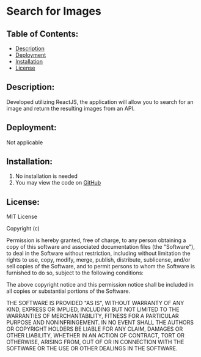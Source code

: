 

# Search for Images

## Table of Contents:
- [Description](#Description)
- [Deployment](#Deployment)
- [Installation](#Installation)
- [License](#License)

## Description: 

Developed utilizing ReactJS, the application will allow you to search for an image and return the resulting images from an API.


## Deployment:

Not applicable



## Installation:

1. No installation is needed
2. You may view the code on [GitHub](https://github.com/al-moreno/Random_Image_Search)
<!-- 3. You may view the site on GitHub Pages (https://al-moreno.github.io/Random_Image_Search/) -->


## License:

MIT License

Copyright (c)

Permission is hereby granted, free of charge, to any person obtaining a copy of this software and associated documentation files (the "Software"), to deal in the Software without restriction, including without limitation the rights to use, copy, modify, merge, publish, distribute, sublicense, and/or sell copies of the Software, and to permit persons to whom the Software is furnished to do so, subject to the following conditions:

The above copyright notice and this permission notice shall be included in all copies or substantial portions of the Software.

THE SOFTWARE IS PROVIDED "AS IS", WITHOUT WARRANTY OF ANY KIND, EXPRESS OR IMPLIED, INCLUDING BUT NOT LIMITED TO THE WARRANTIES OF MERCHANTABILITY, FITNESS FOR A PARTICULAR PURPOSE AND NONINFRINGEMENT. IN NO EVENT SHALL THE AUTHORS OR COPYRIGHT HOLDERS BE LIABLE FOR ANY CLAIM, DAMAGES OR OTHER LIABILITY, WHETHER IN AN ACTION OF CONTRACT, TORT OR OTHERWISE, ARISING FROM, OUT OF OR IN CONNECTION WITH THE SOFTWARE OR THE USE OR OTHER DEALINGS IN THE SOFTWARE.